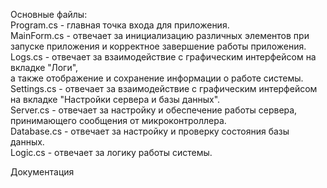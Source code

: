 Основные файлы:  
Program.cs - главная точка входа для приложения.  
MainForm.cs - отвечает за инициализацию различных элементов при запуске приложения и корректное завершение работы приложения.  
Logs.cs - отвечает за взаимодействие с графическим интерфейсом на вкладке "Логи",  
          а также отображение и сохранение информации о работе системы.  
Settings.cs - отвечает за взаимодействие с графическим интерфейсом на вкладке "Настройки сервера и базы данных".  
Server.cs - отвечает за настройку и обеспечение работы сервера, принимающего сообщения от микроконтроллера.  
Database.cs - отвечает за настройку и проверку состояния базы данных.  
Logic.cs - отвечает за логику работы системы.  
  
Документация  
